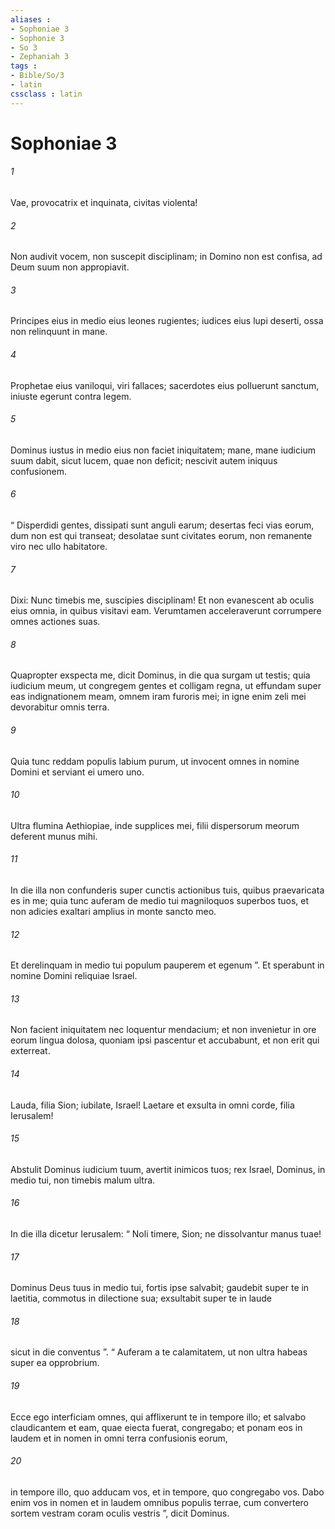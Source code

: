 ```yaml
---
aliases : 
- Sophoniae 3
- Sophonie 3
- So 3
- Zephaniah 3
tags : 
- Bible/So/3
- latin
cssclass : latin
---
```


# Sophoniae 3

###### 1
Vae, provocatrix et inquinata, civitas violenta!
###### 2
Non audivit vocem, non suscepit disciplinam; in Domino non est confisa, ad Deum suum non appropiavit.
###### 3
Principes eius in medio eius leones rugientes; iudices eius lupi deserti, ossa non relinquunt in mane.
###### 4
Prophetae eius vaniloqui, viri fallaces; sacerdotes eius polluerunt sanctum, iniuste egerunt contra legem.
###### 5
Dominus iustus in medio eius non faciet iniquitatem; mane, mane iudicium suum dabit, sicut lucem, quae non deficit; nescivit autem iniquus confusionem.
###### 6
“ Disperdidi gentes, dissipati sunt anguli earum; desertas feci vias eorum, dum non est qui transeat; desolatae sunt civitates eorum, non remanente viro nec ullo habitatore.
###### 7
Dixi: Nunc timebis me, suscipies disciplinam! Et non evanescent ab oculis eius omnia, in quibus visitavi eam. Verumtamen acceleraverunt corrumpere omnes actiones suas.
###### 8
Quapropter exspecta me, dicit Dominus, in die qua surgam ut testis; quia iudicium meum, ut congregem gentes et colligam regna, ut effundam super eas indignationem meam, omnem iram furoris mei; in igne enim zeli mei devorabitur omnis terra.
###### 9
Quia tunc reddam populis labium purum, ut invocent omnes in nomine Domini et serviant ei umero uno.
###### 10
Ultra flumina Aethiopiae, inde supplices mei, filii dispersorum meorum deferent munus mihi.
###### 11
In die illa non confunderis super cunctis actionibus tuis, quibus praevaricata es in me; quia tunc auferam de medio tui magniloquos superbos tuos, et non adicies exaltari amplius in monte sancto meo.
###### 12
Et derelinquam in medio tui populum pauperem et egenum ”. Et sperabunt in nomine Domini reliquiae Israel.
###### 13
Non facient iniquitatem nec loquentur mendacium; et non invenietur in ore eorum lingua dolosa, quoniam ipsi pascentur et accubabunt, et non erit qui exterreat.
###### 14
Lauda, filia Sion; iubilate, Israel! Laetare et exsulta in omni corde, filia Ierusalem!
###### 15
Abstulit Dominus iudicium tuum, avertit inimicos tuos; rex Israel, Dominus, in medio tui, non timebis malum ultra.
###### 16
In die illa dicetur Ierusalem: “ Noli timere, Sion; ne dissolvantur manus tuae!
###### 17
Dominus Deus tuus in medio tui, fortis ipse salvabit; gaudebit super te in laetitia, commotus in dilectione sua; exsultabit super te in laude
###### 18
sicut in die conventus ”. “ Auferam a te calamitatem, ut non ultra habeas super ea opprobrium.
###### 19
Ecce ego interficiam omnes, qui afflixerunt te in tempore illo; et salvabo claudicantem et eam, quae eiecta fuerat, congregabo; et ponam eos in laudem et in nomen in omni terra confusionis eorum,
###### 20
in tempore illo, quo adducam vos, et in tempore, quo congregabo vos. Dabo enim vos in nomen et in laudem omnibus populis terrae, cum convertero sortem vestram coram oculis vestris ”, dicit Dominus.

